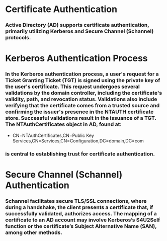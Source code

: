 # Certificate Authentication

### Active Directory (AD) supports certificate authentication, primarily utilizing Kerberos and Secure Channel (Schannel) protocols.

# Kerberos Authentication Process

### In the Kerberos authentication process, a user's request for a Ticket Granting Ticket (TGT) is signed using the private key of the user's certificate. This request undergoes several validations by the domain controller, including the certificate's validity, path, and revocation status. Validations also include verifying that the certificate comes from a trusted source and confirming the issuer's presence in the NTAUTH certificate store. Successful validations result in the issuance of a TGT. The NTAuthCertificates object in AD, found at:

  - CN=NTAuthCertificates,CN=Public Key Services,CN=Services,CN=Configuration,DC=domain,DC=com

### is central to establishing trust for certificate authentication.

# Secure Channel (Schannel) Authentication

### Schannel facilitates secure TLS/SSL connections, where during a handshake, the client presents a certificate that, if successfully validated, authorizes access. The mapping of a certificate to an AD account may involve Kerberos’s S4U2Self function or the certificate’s Subject Alternative Name (SAN), among other methods.
